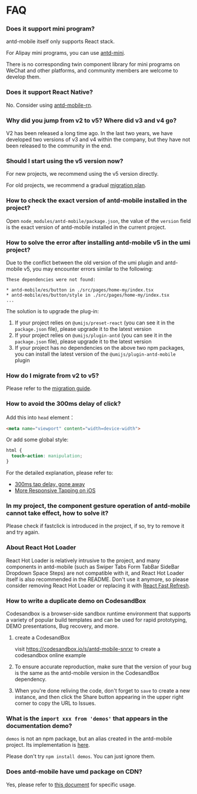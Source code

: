 # FAQ

### Does it support mini program?

antd-mobile itself only supports React stack.

For Alipay mini programs, you can use [antd-mini](https://mini.ant.design/).

There is no corresponding twin component library for mini programs on WeChat and other platforms, and community members are welcome to develop them.

### Does it support React Native?

No. Consider using [antd-mobile-rn](https://github.com/ant-design/ant-design-mobile-rn).

### Why did you jump from v2 to v5? Where did v3 and v4 go?

V2 has been released a long time ago. In the last two years, we have developed two versions of v3 and v4 within the company, but they have not been released to the community in the end.

### Should I start using the v5 version now?

For new projects, we recommend using the v5 version directly.

For old projects, we recommend a gradual [migration plan](/guide/migration).

### How to check the exact version of antd-mobile installed in the project?

Open `node_modules/antd-mobile/package.json`, the value of the `version` field is the exact version of antd-mobile installed in the current project.

### How to solve the error after installing antd-mobile v5 in the umi project?

Due to the conflict between the old version of the umi plugin and antd-mobile v5, you may encounter errors similar to the following:

```
These dependencies were not found:

* antd-mobile/es/button in ./src/pages/home-my/index.tsx
* antd-mobile/es/button/style in ./src/pages/home-my/index.tsx
...
```

The solution is to upgrade the plug-in:

1. If your project relies on `@umijs/preset-react` (you can see it in the `package.json` file), please upgrade it to the latest version
2. If your project relies on `@umijs/plugin-antd` (you can see it in the `package.json` file), please upgrade it to the latest version
3. If your project has no dependencies on the above two npm packages, you can install the latest version of the `@umijs/plugin-antd-mobile` plugin

### How do I migrate from v2 to v5?

Please refer to the [migration guide](/guide/migration).

### How to avoid the 300ms delay of click?

Add this into `head` element：

```html
<meta name="viewport" content="width=device-width">
```

Or add some global style:

```css
html {
  touch-action: manipulation;
}
```

For the detailed explanation, please refer to:

- [300ms tap delay, gone away](https://developers.google.com/web/updates/2013/12/300ms-tap-delay-gone-away)
- [More Responsive Tapping on iOS](https://webkit.org/blog/5610/more-responsive-tapping-on-ios/)

### In my project, the component gesture operation of antd-mobile cannot take effect, how to solve it?

Please check if fastclick is introduced in the project, if so, try to remove it and try again.

### About React Hot Loader

React Hot Loader is relatively intrusive to the project, and many components in antd-mobile (such as Swiper Tabs Form TabBar SideBar Dropdown Space Steps) are not compatible with it, and React Hot Loader itself is also recommended in the README. Don't use it anymore, so please consider removing React Hot Loader or replacing it with [React Fast Refresh](https://github.com/facebook/react/issues/16604).

### How to write a duplicate demo on CodesandBox

Codesandbox is a browser-side sandbox runtime environment that supports a variety of popular build templates and can be used for rapid prototyping, DEMO presentations, Bug recovery, and more.

1. create a CodesandBox

   visit https://codesandbox.io/s/antd-mobile-snrxr to create a codesandbox online example

2. To ensure accurate reproduction, make sure that the version of your bug is the same as the antd-mobile version in the CodesandBox dependency.

3. When you're done reliving the code, don't forget to `save` to create a new instance, and then click the Share button appearing in the upper right corner to copy the URL to Issues.

### What is the `import xxx from 'demos'` that appears in the documentation demo?

`demos` is not an npm package, but an alias created in the antd-mobile project. Its implementation is [here](https://github.com/ant-design/ant-design-mobile/blob/master/src/demos/index.ts).

Please don't try `npm install demos`. You can just ignore them.

### Does antd-mobile have umd package on CDN?

Yes, please refer to [this document](/guide/pre-built-bundles) for specific usage.
